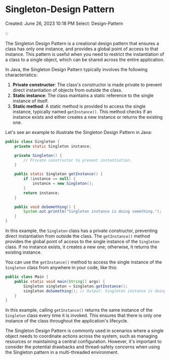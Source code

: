 # Singleton-Design Pattern

Created: June 26, 2023 10:18 PM
Select: Design-Pattern

<aside>
💡

The Singleton Design Pattern is a creational design pattern that ensures a class has only one instance, and provides a global point of access to that instance. This pattern is useful when you need to restrict the instantiation of a class to a single object, which can be shared across the entire application.

In Java, the Singleton Design Pattern typically involves the following characteristics:

1. **Private constructor**: The class's constructor is made private to prevent direct instantiation of objects from outside the class.
2. **Static instance**: The class maintains a static reference to the single instance of itself.
3. **Static method**: A static method is provided to access the single instance, typically named `getInstance()`. This method checks if an instance exists and either creates a new instance or returns the existing one.

Let's see an example to illustrate the Singleton Design Pattern in Java:

```java
public class Singleton {
    private static Singleton instance;

    private Singleton() {
        // Private constructor to prevent instantiation.
    }

    public static Singleton getInstance() {
        if (instance == null) {
            instance = new Singleton();
        }
        return instance;
    }

    public void doSomething() {
        System.out.println("Singleton instance is doing something.");
    }
}

```

In this example, the `Singleton` class has a private constructor, preventing direct instantiation from outside the class. The `getInstance()` method provides the global point of access to the single instance of the `Singleton` class. If no instance exists, it creates a new one; otherwise, it returns the existing instance.

You can use the `getInstance()` method to access the single instance of the `Singleton` class from anywhere in your code, like this:

```java
public class Main {
    public static void main(String[] args) {
        Singleton singleton = Singleton.getInstance();
        singleton.doSomething(); // Output: Singleton instance is doing something.
    }
}

```

In this example, calling `getInstance()` returns the same instance of the `Singleton` class every time it is invoked. This ensures that there is only one instance of the class throughout the application's lifecycle.

The Singleton Design Pattern is commonly used in scenarios where a single object needs to coordinate actions across the system, such as managing resources or maintaining a central configuration. However, it's important to consider the potential drawbacks and thread-safety concerns when using the Singleton pattern in a multi-threaded environment.

</aside>